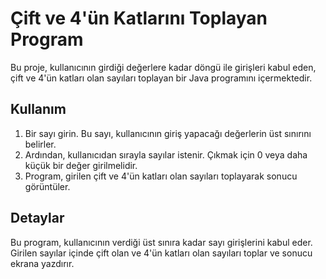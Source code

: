 # Çift ve 4'ün Katlarını Toplayan Program

Bu proje, kullanıcının girdiği değerlere kadar döngü ile girişleri kabul eden, çift ve 4'ün katları olan sayıları toplayan bir Java programını içermektedir.

## Kullanım

1. Bir sayı girin. Bu sayı, kullanıcının giriş yapacağı değerlerin üst sınırını belirler.
2. Ardından, kullanıcıdan sırayla sayılar istenir. Çıkmak için 0 veya daha küçük bir değer girilmelidir.
3. Program, girilen çift ve 4'ün katları olan sayıları toplayarak sonucu görüntüler.

## Detaylar

Bu program, kullanıcının verdiği üst sınıra kadar sayı girişlerini kabul eder. Girilen sayılar içinde çift olan ve 4'ün katları olan sayıları toplar ve sonucu ekrana yazdırır.

